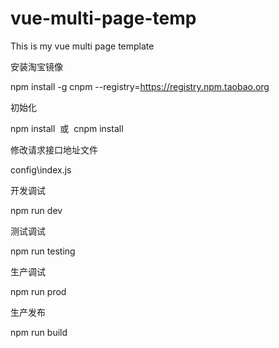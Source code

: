 # vue-multi-page-temp
This is my vue multi page template

<pre>安装淘宝镜像</pre>
npm install -g cnpm --registry=https://registry.npm.taobao.org

<pre>初始化</pre>
npm install  或  cnpm install

<pre>修改请求接口地址文件</pre>
config\index.js

<pre>开发调试</pre>
npm run dev

<pre>测试调试</pre>
npm run testing

<pre>生产调试</pre>
npm run prod

<pre>生产发布</pre>
npm run build
